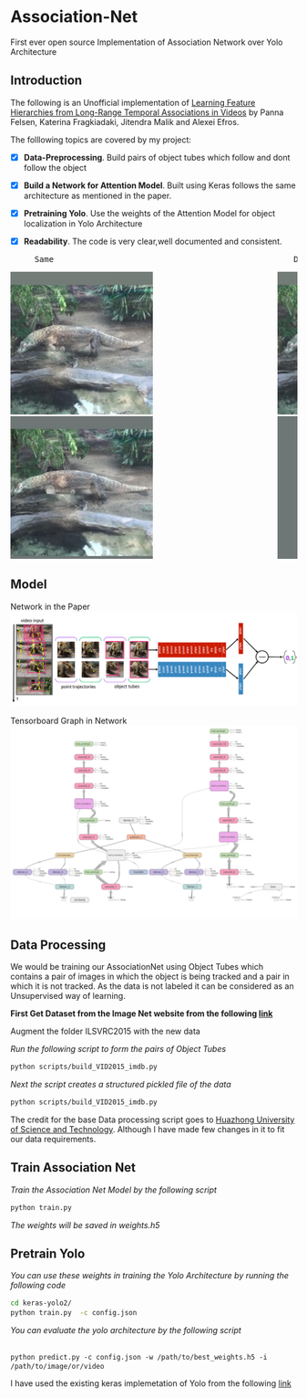 # Association-Net
First ever open source Implementation of Association Network over Yolo Architecture


## Introduction

The following is an Unofficial implementation of [Learning Feature Hierarchies from Long-Range Temporal Associations in Videos](https://www.cs.cmu.edu/~katef/papers/AssociationNet.pdf) by Panna Felsen, Katerina Fragkiadaki, Jitendra Malik and Alexei Efros. 

The folllowing topics are covered by my project:
- [x] **Data-Preprocessing**. Build pairs of object tubes which follow and dont follow the object
- [x] **Build a Network for Attention Model**. Built using Keras follows the same architecture as mentioned in the paper.
- [x] **Pretraining Yolo**. Use the weights of the Attention Model for object localization in Yolo Architecture 
- [x] **Readability**. The code is very clear,well documented and consistent.


<pre>     Same&nbsp;&nbsp                                                Different</pre>

<pre><img src="imgs/center.jpg" width="250">                          <img src="imgs/center.jpg" width="250">
<img src="imgs/center99.jpg" width="250">                          <img src="imgs/decenter99.jpg" width="250"></pre>


## Model

Network in the Paper
<img src="imgs/network.png" width="800">


Tensorboard Graph in Network
<img src="imgs/graph.png" width="800">



## Data Processing
We would be training our AssociationNet using Object Tubes which contains a pair of images in which the object is being tracked and a pair in which it is not tracked. As the data is not labeled it can be considered as an Unsupervised way of learning.

**First Get Dataset from the Image Net website from the following [link](http://bvisionweb1.cs.unc.edu/ILSVRC2017/download-videos-1p39.php)**

Augment the folder ILSVRC2015 with the new data


*Run the following script to form the pairs of Object Tubes*

```bash
python scripts/build_VID2015_imdb.py
```
*Next the script creates a structured pickled file of the data*
```bash
python scripts/build_VID2015_imdb.py
```

The credit for the base Data processing script goes to [Huazhong University of Science and Technology](https://github.com/bilylee/SiamFC-TensorFlow). Although I have made few changes in it to fit our data requirements.

## Train Association Net

*Train the Association Net Model by the following script*
```bash 
python train.py
```
*The weights will be saved in weights.h5*

## Pretrain Yolo

*You can use these weights in training the Yolo Architecture by running the following code*

```bash
cd keras-yolo2/
python train.py  -c config.json
```

*You can evaluate the yolo architecture by the following script*
```

python predict.py -c config.json -w /path/to/best_weights.h5 -i /path/to/image/or/video
```

I have used the existing keras implemetation of Yolo from the following [link](https://github.com/experiencor/keras-yolo2)
